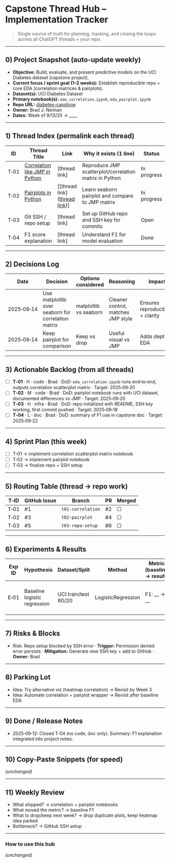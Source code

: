 # Capstone Thread Hub – Implementation Tracker

> Single source of truth for planning, tracking, and closing the loops across all ChatGPT threads + your repo.

---

## 0) Project Snapshot (auto‑update weekly)
- **Objective:** Build, evaluate, and present predictive models on the UCI Diabetes dataset (capstone project).
- **Current focus / sprint goal (1–2 weeks):** Establish reproducible repo + core EDA (correlation matrices & pairplots).
- **Dataset(s):** UCI Diabetes Dataset
- **Primary notebook(s):** `eda_correlation.ipynb`, `eda_pairplot.ipynb`
- **Repo URL:** [diabetes-capstone](https://github.com/bradneiman-ws/diabetes-capstone)
- **Owner:** Brad J. Neiman  
- **Dates:** Week of 9/13/25 → ____

---

## 1) Thread Index (permalink each thread)
| ID | Thread Title | Link | Why it exists (1 line) | Status |
|---|---|---|---|---|
| T‑01 | [Correlation like JMP in Python]([url](https://github.com/bradneiman-ws/diabetes-capstone/issues/2)) | [thread link] | Reproduce JMP scatterplot/correlation matrix in Python | In progress |
| T‑02 | [Pairplots in Python]([url](https://github.com/bradneiman-ws/diabetes-capstone/issues/3)) | [[thread link]([thread link](https://chatgpt.com/share/68c7d08e-756c-8002-a7af-5684f3aa8d3c))] | Learn seaborn pairplot and compare to JMP matrix | In progress |
| T‑03 | Git SSH / repo setup | [thread link] | Set up GitHub repo and SSH key for commits | Open |
| T‑04 | F1 score explanation | [thread link] | Understand F1 for model evaluation | Done |

---

## 2) Decisions Log
| Date | Decision | Options considered | Reasoning | Impact |
|---|---|---|---|---|
| 2025‑09‑14 | Use matplotlib over seaborn for correlation matrix | matplotlib vs seaborn | Cleaner control, matches JMP style | Ensures reproducibility + clarity |
| 2025‑09‑14 | Keep pairplot for comparison | Keep vs drop | Useful visual vs JMP | Adds depth to EDA |

---

## 3) Actionable Backlog (from all threads)
- [ ] **T‑01** · H · code · Brad · DoD: `eda_correlation.ipynb` runs end‑to‑end, outputs correlation scatterplot matrix · Target: 2025‑09‑20
- [ ] **T‑02** · M · code · Brad · DoD: pairplot notebook runs with UCI dataset, documented differences vs JMP · Target: 2025‑09‑20
- [ ] **T‑03** · H · infra · Brad · DoD: repo initialized with README, SSH key working, first commit pushed · Target: 2025‑09‑18
- [ ] **T‑04** · L · doc · Brad · DoD: summary of F1 use in capstone doc · Target: 2025‑09‑22

---

## 4) Sprint Plan (this week)
- [ ] T‑01 → implement correlation scatterplot matrix notebook
- [ ] T‑02 → implement pairplot notebook
- [ ] T‑03 → finalize repo + SSH setup

---

## 5) Routing Table (thread → repo work)
| T‑ID | GitHub Issue | Branch | PR | Merged |
|---|---|---|---|---|
| T‑01 | #1 | `t01-correlation` | #2 | ☐ |
| T‑02 | #3 | `t02-pairplot` | #4 | ☐ |
| T‑03 | #5 | `t03-repo-setup` | #6 | ☐ |

---

## 6) Experiments & Results
| Exp ID | Hypothesis | Dataset/Split | Method | Metric (baseline → result) | Notes |
|---|---|---|---|---|---|
| E‑01 | Baseline logistic regression | UCI train/test 80/20 | LogisticRegression | F1: __ → __ | Baseline to compare future models |

---

## 7) Risks & Blocks
- Risk: Repo setup blocked by SSH error · **Trigger:** Permission denied error persists · **Mitigation:** Generate new SSH key + add to GitHub · **Owner:** Brad

---

## 8) Parking Lot
- Idea: Try alternative viz (heatmap correlation) → Revisit by Week 3
- Idea: Automate correlation + pairplot wrapper → Revisit after baseline EDA

---

## 9) Done / Release Notes
- 2025‑09‑12: Closed T‑04 (no code, doc only). Summary: F1 explanation integrated into project notes.

---

## 10) Copy‑Paste Snippets (for speed)
*(unchanged)*

---

## 11) Weekly Review
- What shipped? → correlation + pairplot notebooks
- What moved the metric? → baseline F1
- What to drop/keep next week? → drop duplicate plots, keep heatmap idea parked
- Bottleneck? → GitHub SSH setup

---

### How to use this hub
*(unchanged)*
